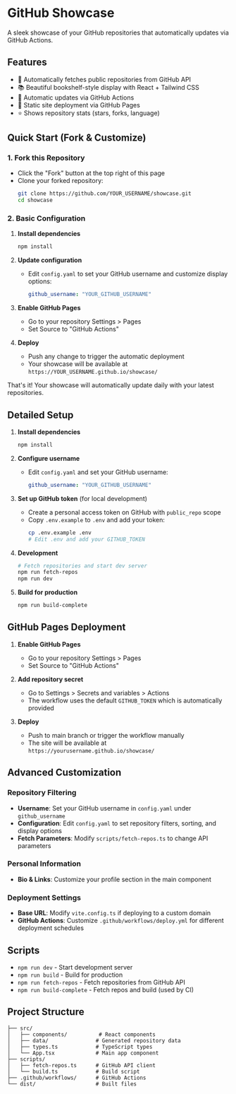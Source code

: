 # GitHub Showcase

A sleek showcase of your GitHub repositories that automatically updates via GitHub Actions.

## Features

- 🚀 Automatically fetches public repositories from GitHub API
- 📚 Beautiful bookshelf-style display with React + Tailwind CSS
- 🔄 Automatic updates via GitHub Actions
- 📄 Static site deployment via GitHub Pages
- ⭐ Shows repository stats (stars, forks, language)

## Quick Start (Fork & Customize)

### 1. Fork this Repository
- Click the "Fork" button at the top right of this page
- Clone your forked repository:
  ```bash
  git clone https://github.com/YOUR_USERNAME/showcase.git
  cd showcase
  ```

### 2. Basic Configuration

1. **Install dependencies**
   ```bash
   npm install
   ```

2. **Update configuration**
   - Edit `config.yaml` to set your GitHub username and customize display options:
     ```yaml
     github_username: "YOUR_GITHUB_USERNAME"
     ```

3. **Enable GitHub Pages**
   - Go to your repository Settings > Pages
   - Set Source to "GitHub Actions"

4. **Deploy**
   - Push any change to trigger the automatic deployment
   - Your showcase will be available at `https://YOUR_USERNAME.github.io/showcase/`

That's it! Your showcase will automatically update daily with your latest repositories.

## Detailed Setup

1. **Install dependencies**
   ```bash
   npm install
   ```

2. **Configure username**
   - Edit `config.yaml` and set your GitHub username:
     ```yaml
     github_username: "YOUR_GITHUB_USERNAME"
     ```

3. **Set up GitHub token** (for local development)
   - Create a personal access token on GitHub with `public_repo` scope
   - Copy `.env.example` to `.env` and add your token:
     ```bash
     cp .env.example .env
     # Edit .env and add your GITHUB_TOKEN
     ```

4. **Development**
   ```bash
   # Fetch repositories and start dev server
   npm run fetch-repos
   npm run dev
   ```

5. **Build for production**
   ```bash
   npm run build-complete
   ```

## GitHub Pages Deployment

1. **Enable GitHub Pages**
   - Go to your repository Settings > Pages
   - Set Source to "GitHub Actions"

2. **Add repository secret**
   - Go to Settings > Secrets and variables > Actions
   - The workflow uses the default `GITHUB_TOKEN` which is automatically provided

3. **Deploy**
   - Push to main branch or trigger the workflow manually
   - The site will be available at `https://yourusername.github.io/showcase/`

## Advanced Customization

### Repository Filtering
- **Username**: Set your GitHub username in `config.yaml` under `github_username`
- **Configuration**: Edit `config.yaml` to set repository filters, sorting, and display options
- **Fetch Parameters**: Modify `scripts/fetch-repos.ts` to change API parameters

### Personal Information
- **Bio & Links**: Customize your profile section in the main component

### Deployment Settings
- **Base URL**: Modify `vite.config.ts` if deploying to a custom domain
- **GitHub Actions**: Customize `.github/workflows/deploy.yml` for different deployment schedules

## Scripts

- `npm run dev` - Start development server
- `npm run build` - Build for production
- `npm run fetch-repos` - Fetch repositories from GitHub API
- `npm run build-complete` - Fetch repos and build (used by CI)

## Project Structure

```
├── src/
│   ├── components/          # React components
│   ├── data/               # Generated repository data
│   ├── types.ts            # TypeScript types
│   └── App.tsx             # Main app component
├── scripts/
│   ├── fetch-repos.ts      # GitHub API client
│   └── build.ts            # Build script
├── .github/workflows/      # GitHub Actions
└── dist/                   # Built files
```